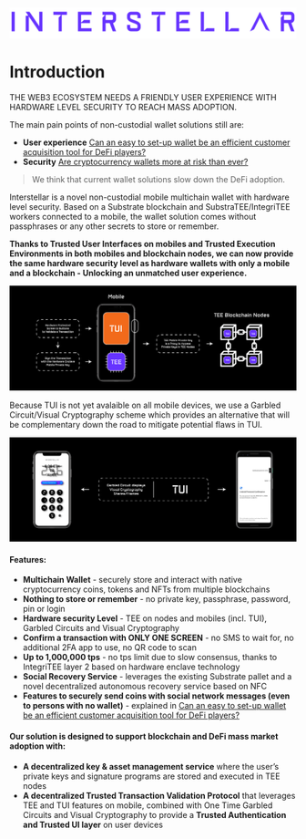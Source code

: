 
<picture>
  <img src="fig/Interstellar_Violet_Logo_Text.png">
</picture>


# Introduction
THE WEB3 ECOSYSTEM NEEDS A FRIENDLY USER EXPERIENCE WITH HARDWARE LEVEL SECURITY TO REACH MASS ADOPTION.
 
The main pain points of non-custodial wallet solutions still are:
- **User experience** [Can an easy to set-up wallet be an efficient customer acquisition tool for DeFi players?](https://medium.com/@jlleleu/can-be-an-easy-to-set-up-wallet-an-efficient-customer-acquisition-tool-for-defi-players-8600812fe01e)  
- **Security** [Are cryptocurrency wallets more at risk than ever?](https://medium.com/@jlleleu/are-cryptocurrency-wallets-more-at-risk-than-ever-cf1ce9725de7) 

> We think that current wallet solutions slow down the DeFi adoption.


Interstellar is a novel non-custodial mobile multichain wallet with hardware level security. Based on a Substrate blockchain and SubstraTEE/IntegriTEE workers connected to a mobile, the wallet solution comes without passphrases or any other secrets to store or remember.

**Thanks to Trusted User Interfaces on mobiles and Trusted Execution Environments in both mobiles and blockchain nodes, we can now provide the same hardware security level as hardware wallets with only a mobile and a blockchain - Unlocking an unmatched user experience.**


![Hardware Mobile Blockchain Overview](./fig/Hardware_Mobile_Blockchain_Overview.png)

Because TUI is not yet avalaible on all mobile devices, we use a Garbled Circuit/Visual Cryptography scheme which provides an alternative that will be complementary down the road to mitigate potential flaws in TUI.

![IPhone Android TUI Overview](./fig/IPhone-Android-TUI-Overview.png)

<!-- ![Iphone-Android-TUI-White (1)](https://user-images.githubusercontent.com/4605611/145201585-5d106219-e51e-44d3-8c1b-95fe99e71455.png#gh-dark-mode-only)

![Iphone-Android-TUI-Black (1)](https://user-images.githubusercontent.com/4605611/145201886-30bafb07-fc1c-4dc0-acf9-f0e9f163fa66.png#gh-light-mode-only) -->






#### Features:
- **Multichain Wallet** - securely store and interact with native cryptocurrency coins, tokens and NFTs from multiple blockchains
- **Nothing to store or remember** - no private key, passphrase, password, pin or login
- **Hardware security Level** - TEE on nodes and mobiles (incl. TUI), Garbled Circuits and Visual Cryptography
- **Confirm a transaction with ONLY ONE SCREEN** - no SMS to wait for, no additional 2FA app to use, no QR code to scan
- **Up to 1,000,000 tps** - no tps limit due to slow consensus, thanks to IntegriTEE layer 2 based on hardware enclave technology 
- **Social Recovery Service** - leverages the existing Substrate pallet and a novel decentralized autonomous recovery service based on NFC
- **Features to securely send coins with social network messages (even to persons with no wallet)** - explained in [Can an easy to set-up wallet be an efficient customer acquisition tool for DeFi players?](https://medium.com/@jlleleu/can-be-an-easy-to-set-up-wallet-an-efficient-customer-acquisition-tool-for-defi-players-8600812fe01e) 


#### Our solution is designed to support blockchain and DeFi mass market adoption with:

- **A decentralized key & asset management service** where the user’s private keys and signature programs are stored and executed in TEE nodes
- **A decentralized Trusted Transaction Validation Protocol** that leverages TEE and TUI features on mobile, combined with One Time Garbled Circuits and Visual Cryptography to provide a **Trusted Authentication and Trusted UI layer** on user devices



